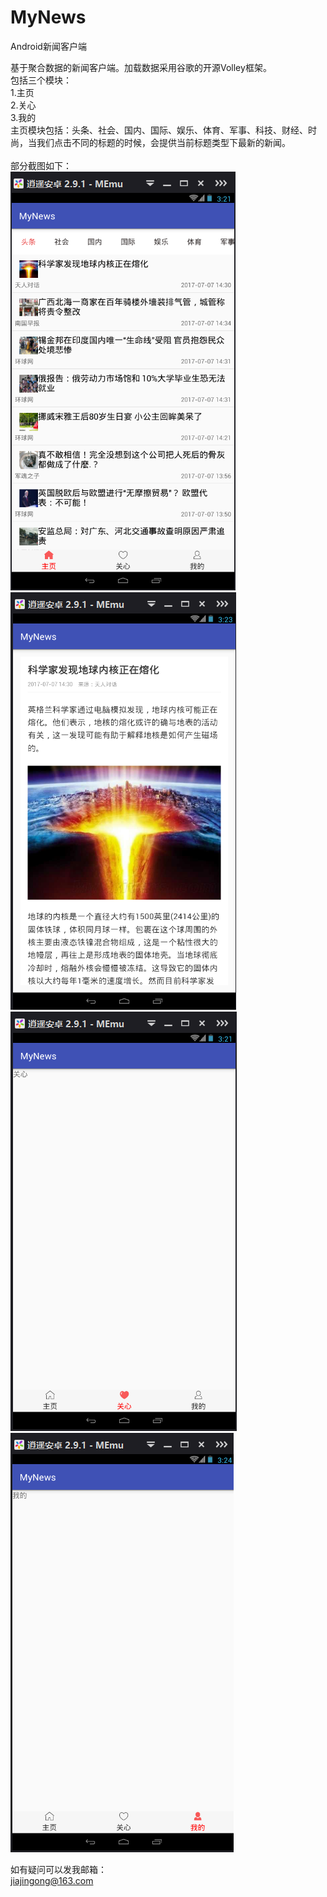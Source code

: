 # MyNews
Android新闻客户端

基于聚合数据的新闻客户端。加载数据采用谷歌的开源Volley框架。<br>
包括三个模块：<br>
1.主页<br>
2.关心<br>
3.我的<br>
主页模块包括：头条、社会、国内、国际、娱乐、体育、军事、科技、财经、时尚，当我们点击不同的标题的时候，会提供当前标题类型下最新的新闻。<br>
<br>
部分截图如下：<br>
<img src="https://github.com/jingong/MyNews/blob/master/screenshot/1.png" /><br>
<img src="https://github.com/jingong/MyNews/blob/master/screenshot/2.png" /><br>
<img src="https://github.com/jingong/MyNews/blob/master/screenshot/3.png" /><br>
<img src="https://github.com/jingong/MyNews/blob/master/screenshot/4.png" /><br>

如有疑问可以发我邮箱：<br>
jiajingong@163.com



